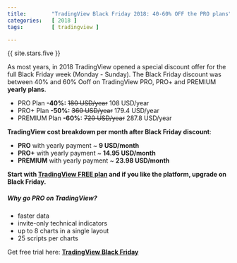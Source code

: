 ```yaml
---
title:        "TradingView Black Friday 2018: 40-60% OFF the PRO plans"
categories:   [ 2018 ]
tags:         [ tradingview ]

---
```


{{ site.stars.five }}

As most years, in 2018 TradingView opened a special discount offer for the full Black Friday week (Monday - Sunday). The Black Friday discount was between 40% and 60% Ooff on TradingView PRO, PRO+ and PREMIUM **yearly plans**.

* PRO Plan **-40%:** <s>180 USD/year</s> 108 USD/year
* PRO+ Plan **-50%:** <s>360 USD/year</s> 179.4 USD/year
* PREMIUM Plan **-60%:** <s>720 USD/year</s> 287.8 USD/year

**TradingView cost breakdown per month after Black Friday discount**:

* **PRO** with yearly payment ~ **9 USD/month**
* **PRO+** with yearly payment ~ **14.95 USD/month**
* **PREMIUM** with yearly payment ~ **23.98 USD/month**

<b>Start with <a href="http://bit.ly/at-tvd-ebf" rel="nofollow">TradingView FREE plan</a> and if you like the platform, upgrade on Black Friday.</b>


##### Why go PRO on TradingView?

* faster data
* invite-only technical indicators
* up to 8 charts in a single layout
* 25 scripts per charts

<p>Get free trial here: <b><a href="https://www.tradingview.com/black-friday/?offer_id=10&aff_id=3223&file_id=619" target="_blank" rel="nofollow">TradingView Black Friday</a></b></p>
